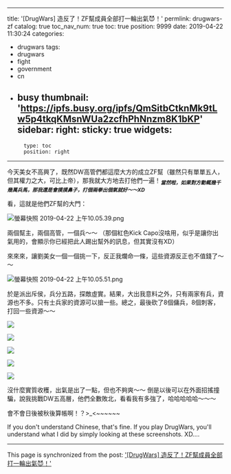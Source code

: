 
---
title: '[DrugWars] 造反了！ZF幫成員全部打一輪出氣😈！'
permlink: drugwars-zf
catalog: true
toc_nav_num: true
toc: true
position: 9999
date: 2019-04-22 11:30:24
categories:
- drugwars
tags:
- drugwars
- fight
- government
- cn
- busy
thumbnail: 'https://ipfs.busy.org/ipfs/QmSitbCtknMk9tLw5p4tkqKMsnWUa2zcfhPhNnzm8K1bKP'
sidebar:
    right:
        sticky: true
widgets:
    -
        type: toc
        position: right
---


今天美女不高興了，既然DW高管們都這麼大方的成立ZF幫（雖然只有單單五人，但其權力之大，可比上帝），那我就大方地去打他們一遍！<sub>***當然啦，如果對方動輒幾千幾萬兵馬，那我還是會摸摸鼻子，打個兩拳出個氣就好～～XD***</sub>

看，這就是他們ZF幫的大門：

![螢幕快照 2019-04-22 上午10.05.39.png](https://ipfs.busy.org/ipfs/QmSitbCtknMk9tLw5p4tkqKMsnWUa2zcfhPhNnzm8K1bKP)

兩個幫主，兩個高管，一個兵～～ （那個紅色Kick Capo沒啥用，似乎是讓你出氣用的，會顯示你已經把此人踢出幫外的訊息，但其實沒有XD）

來來來，讓劉美女一個一個挑一下，反正我爛命一條，這些資源反正也不值錢了～～

![螢幕快照 2019-04-22 上午10.05.51.png](https://ipfs.busy.org/ipfs/QmNT2sk5xUWiaD3kUzxCQPy5FtigfvhLJASG8o9sWnzGZX)

於是派出斥侯，兵分五路，探敵虛實。結果，大出我意料之外，只有兩家有兵，資源也不多。只有士兵家的資源可以搶一些。總之，最後砍了8個傭兵，8個刺客，打回一些資源～～

![](https://steemitimages.com/640x0/https://res.cloudinary.com/hightouch/image/upload/v1555898527/drugwars/h0iczlyt1wqumpa5yvka.jpg)

![](https://steemitimages.com/640x0/https://res.cloudinary.com/hightouch/image/upload/v1555897848/drugwars/b2w0mjs2cq6aavj4epfa.jpg)

![](https://steemitimages.com/640x0/https://res.cloudinary.com/hightouch/image/upload/v1555898850/drugwars/tptte3oxdonw0pee7ags.jpg)

![](https://steemitimages.com/640x0/https://res.cloudinary.com/hightouch/image/upload/v1555900014/drugwars/emica7rves4lkwke1qzr.jpg)

![](https://steemitimages.com/640x0/https://res.cloudinary.com/hightouch/image/upload/v1555899305/drugwars/vhxffwrirv1jonkwpckv.jpg)

沒什麼實質收穫，出氣是出了一點，但也不夠爽～～ 倒是以後可以在外面招搖撞騙，說我挑戰DW五高層，他們全數敗北，看看我有多強了，哈哈哈哈哈～～～

會不會日後被秋後算帳啊！？>_<~~~~~~

If you don't understand Chinese, that's fine. If you play DrugWars, you'll understand what I did by simply looking at these screenshots. XD....



- - -

This page is synchronized from the post: ['[DrugWars] 造反了！ZF幫成員全部打一輪出氣😈！'](https://steemit.com/@deanliu/drugwars-zf)

